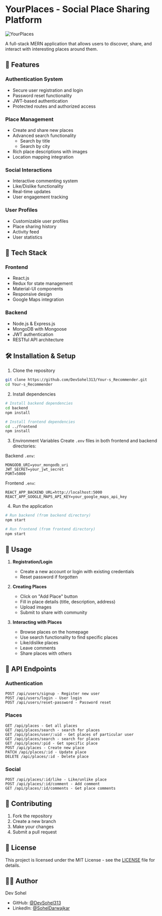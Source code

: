 # YourPlaces - Social Place Sharing Platform

![YourPlaces](https://raw.githubusercontent.com/DevSohel313/Your-s_Recommender/main/HomePage.png)

A full-stack MERN application that allows users to discover, share, and interact with interesting places around them.

## 🌟 Features

### Authentication System

- Secure user registration and login
- Password reset functionality
- JWT-based authentication
- Protected routes and authorized access

### Place Management

- Create and share new places
- Advanced search functionality
  - Search by title
  - Search by city
- Rich place descriptions with images
- Location mapping integration

### Social Interactions

- Interactive commenting system
- Like/Dislike functionality
- Real-time updates
- User engagement tracking

### User Profiles

- Customizable user profiles
- Place sharing history
- Activity feed
- User statistics

## 🚀 Tech Stack

### Frontend

- React.js
- Redux for state management
- Material-UI components
- Responsive design
- Google Maps integration

### Backend

- Node.js & Express.js
- MongoDB with Mongoose
- JWT authentication
- RESTful API architecture

## 🛠️ Installation & Setup

1. Clone the repository

```bash
git clone https://github.com/DevSohel313/Your-s_Recommender.git
cd Your-s_Recommender
```

2. Install dependencies

```bash
# Install backend dependencies
cd backend
npm install

# Install frontend dependencies
cd ../frontend
npm install
```

3. Environment Variables
   Create `.env` files in both frontend and backend directories:

Backend `.env`:

```env
MONGODB_URI=your_mongodb_uri
JWT_SECRET=your_jwt_secret
PORT=5000
```

Frontend `.env`:

```env
REACT_APP_BACKEND_URL=http://localhost:5000
REACT_APP_GOOGLE_MAPS_API_KEY=your_google_maps_api_key
```

4. Run the application

```bash
# Run backend (from backend directory)
npm start

# Run frontend (from frontend directory)
npm start
```

## 📱 Usage

1. **Registration/Login**

   - Create a new account or login with existing credentials
   - Reset password if forgotten

2. **Creating Places**

   - Click on "Add Place" button
   - Fill in place details (title, description, address)
   - Upload images
   - Submit to share with community

3. **Interacting with Places**
   - Browse places on the homepage
   - Use search functionality to find specific places
   - Like/dislike places
   - Leave comments
   - Share places with others

## 🔐 API Endpoints

### Authentication

```
POST /api/users/signup - Register new user
POST /api/users/login - User login
POST /api/users/reset-password - Password reset
```

### Places

```
GET /api/places - Get all places
GET /api/places/search - search for places
GET /api/places/user/:uid - Get places of particular user
GET /api/places/search - search for places
GET /api/places/:pid - Get specific place
POST /api/places - Create new place
PATCH /api/places/:id - Update place
DELETE /api/places/:id - Delete place
```

### Social

```
POST /api/places/:id/like - Like/unlike place
POST /api/places/:id/comment - Add comment
GET /api/places/:id/comments - Get place comments
```

## 🤝 Contributing

1. Fork the repository
2. Create a new branch
3. Make your changes
4. Submit a pull request

## 📜 License

This project is licensed under the MIT License - see the [LICENSE](LICENSE) file for details.

## 👨‍💻 Author

Dev Sohel

- GitHub: [@DevSohel313](https://github.com/DevSohel313)
- LinkedIn: [@SohelDarwajkar](https://www.linkedin.com/in/sohel-darwajkar/)

